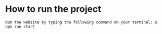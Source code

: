 # How to run the project
```
Run the website by typing the following command on your terminal: $ npm run start
```

